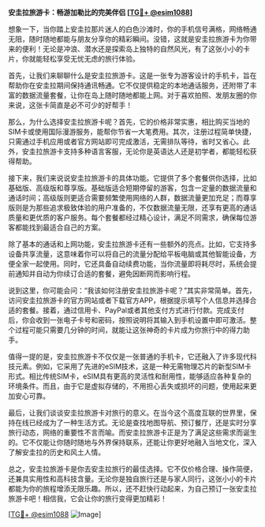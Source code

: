 **安圭拉旅游卡：畅游加勒比的完美伴侣 [[TG💪+ @esim1088](https://t.me/s/esim1088)]**

想象一下，当你踏上安圭拉那片迷人的白色沙滩时，你的手机信号满格，网络畅通无阻，随时随地都能与朋友分享你的精彩瞬间。没错，这就是安圭拉旅游卡为你带来的便利！无论是冲浪、潜水还是探索岛上独特的自然风光，有了这张小小的卡片，你就能轻松享受无忧无虑的旅行体验。

首先，让我们来聊聊什么是安圭拉旅游卡。这是一张专为游客设计的手机卡，旨在帮助你在安圭拉期间保持通讯畅通。它不仅提供稳定的本地通话服务，还附带了丰富的数据流量套餐，让你在岛上随时随地都能上网。对于喜欢拍照、发朋友圈的你来说，这张卡简直是必不可少的好帮手！

那么，为什么选择安圭拉旅游卡呢？首先，它的价格非常实惠，相比购买当地的SIM卡或使用国际漫游服务，能帮你节省一大笔费用。其次，注册过程简单快捷，只需通过手机应用或者官方网站即可完成激活，无需排队等待，省时又省心。此外，安圭拉旅游卡支持多种语言客服，无论你是英语达人还是初学者，都能轻松获得帮助。

接下来，我们来说说安圭拉旅游卡的具体功能。它提供了多个套餐供你选择，比如基础版、高级版和尊享版。基础版适合短期停留的游客，包含一定量的数据流量和通话时间；高级版则更适合需要频繁使用网络的人群，数据流量更加充足；而尊享版则是为那些追求极致体验的用户准备的，不仅数据流量无限，还享有更高的通话质量和更优质的客户服务。每个套餐都经过精心设计，满足不同需求，确保每位游客都能找到最适合自己的方案。

除了基本的通话和上网功能，安圭拉旅游卡还有一些额外的亮点。比如，它支持多设备共享流量，这意味着你可以将自己的流量分配给平板电脑或其他智能设备，方便全家一起使用。同时，它还具备自动续费功能，当你流量即将耗尽时，系统会提前通知并自动为你续订合适的套餐，避免因断网而影响行程。

说到这里，你可能会问：“我该如何注册安圭拉旅游卡呢？”其实非常简单。首先，访问安圭拉旅游卡的官方网站或者下载官方APP，根据提示填写个人信息并选择合适的套餐。接着，通过信用卡、PayPal或者其他支付方式进行付款。完成支付后，你会收到一张电子卡号和密码，按照说明将其输入到手机设置中即可激活。整个过程可能只需要几分钟的时间，就能让这张神奇的卡片成为你旅行中的得力助手。

值得一提的是，安圭拉旅游卡不仅仅是一张普通的手机卡，它还融入了许多现代科技元素。例如，它采用了先进的eSIM技术，这是一种无需物理芯片的新型SIM卡形式。相比传统SIM卡，eSIM具有更高的灵活性和耐用性，能够适应各种复杂的环境条件。而且，由于它是虚拟存储的，不用担心丢失或损坏的问题，使用起来更加安心可靠。

最后，让我们谈谈安圭拉旅游卡对旅行的意义。在当今这个高度互联的世界里，保持在线已经成为了一种生活方式。无论是查找地图导航、预订餐厅，还是实时分享旅行动态，网络的重要性不言而喻。而安圭拉旅游卡正是为了满足这些需求而诞生的。它不仅能让你随时随地与外界保持联系，还能让你更好地融入当地文化，深入了解安圭拉的历史和风土人情。

总之，安圭拉旅游卡是你去安圭拉旅行的最佳选择。它不仅价格合理、操作简便，还兼具实用性和高科技含量。无论你是独自旅行还是与家人同行，这张小小的卡片都能为你的旅程增添无限乐趣。所以，还不赶快行动起来，为自己预订一张安圭拉旅游卡吧！相信我，它会让你的旅行变得更加精彩！

[[TG💪+ @esim1088](https://t.me/s/esim1088) ![Image](https://i.postimg.cc/4NQfJmqS/Snipaste-2025-05-13-00-14-12.png)]